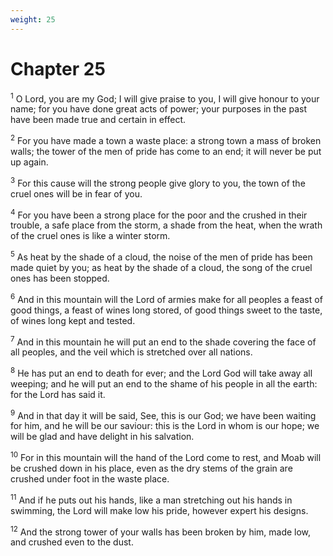```yaml
---
weight: 25
---
```


# Chapter 25

<sup>1</sup> O Lord, you are my God; I will give praise to you, I will give honour to your name; for you have done great acts of power; your purposes in the past have been made true and certain in effect. 

<sup>2</sup> For you have made a town a waste place: a strong town a mass of broken walls; the tower of the men of pride has come to an end; it will never be put up again. 

<sup>3</sup> For this cause will the strong people give glory to you, the town of the cruel ones will be in fear of you. 

<sup>4</sup> For you have been a strong place for the poor and the crushed in their trouble, a safe place from the storm, a shade from the heat, when the wrath of the cruel ones is like a winter storm. 

<sup>5</sup> As heat by the shade of a cloud, the noise of the men of pride has been made quiet by you; as heat by the shade of a cloud, the song of the cruel ones has been stopped. 

<sup>6</sup> And in this mountain will the Lord of armies make for all peoples a feast of good things, a feast of wines long stored, of good things sweet to the taste, of wines long kept and tested. 

<sup>7</sup> And in this mountain he will put an end to the shade covering the face of all peoples, and the veil which is stretched over all nations. 

<sup>8</sup> He has put an end to death for ever; and the Lord God will take away all weeping; and he will put an end to the shame of his people in all the earth: for the Lord has said it. 

<sup>9</sup> And in that day it will be said, See, this is our God; we have been waiting for him, and he will be our saviour: this is the Lord in whom is our hope; we will be glad and have delight in his salvation. 

<sup>10</sup> For in this mountain will the hand of the Lord come to rest, and Moab will be crushed down in his place, even as the dry stems of the grain are crushed under foot in the waste place. 

<sup>11</sup> And if he puts out his hands, like a man stretching out his hands in swimming, the Lord will make low his pride, however expert his designs. 

<sup>12</sup> And the strong tower of your walls has been broken by him, made low, and crushed even to the dust. 


